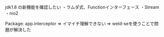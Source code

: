 jdk1.8 の新機能を確認したい
・ラムダ式、Functionインターフェース
・Stream
・nio2

Package: app.interceptor
=> イマイチ理解できない
=> weld-seを使うことで問題が解決した
